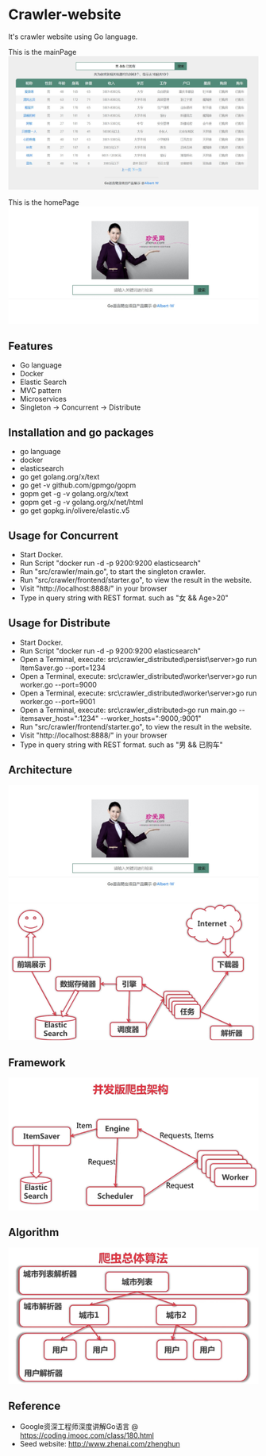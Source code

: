 # Crawler-website
It's crawler website using Go language.

This is the mainPage
![image](./image/MainPage.jpg)

This is the homePage
![image](./image/HomePage.jpg)

## Features
- Go language
- Docker
- Elastic Search
- MVC pattern
- Microservices
- Singleton -> Concurrent -> Distribute

## Installation and go packages
- go language
- docker
- elasticsearch
- go get golang.org/x/text
- go get -v github.com/gpmgo/gopm
- gopm get -g -v golang.org/x/text
- gopm get -g -v golang.org/x/net/html
- go get gopkg.in/olivere/elastic.v5

## Usage for Concurrent
- Start Docker.
- Run Script "docker run -d -p 9200:9200 elasticsearch"
- Run "src/crawler/main.go", to start the singleton crawler.
- Run "src/crawler/frontend/starter.go", to view the result in the website.
- Visit "http://localhost:8888/" in your browser
- Type in query string with REST format. such as "女 && Age>20"

## Usage for Distribute
- Start Docker.
- Run Script "docker run -d -p 9200:9200 elasticsearch"
- Open a Terminal, execute: src\crawler_distributed\persist\server>go run ItemSaver.go --port=1234
- Open a Terminal, execute: src\crawler_distributed\worker\server>go run worker.go --port=9000
- Open a Terminal, execute: src\crawler_distributed\worker\server>go run worker.go --port=9001
- Open a Terminal, execute: src\crawler_distributed>go run main.go --itemsaver_host=":1234" --worker_hosts=":9000,:9001"
- Run "src/crawler/frontend/starter.go", to view the result in the website.
- Visit "http://localhost:8888/" in your browser
- Type in query string with REST format. such as "男 && 已购车"

## Architecture
![image](./image/HomePage.jpg)
![image](./image/Architecture.png)

## Framework
![image](./image/Frame.png)

## Algorithm
![image](./image/Algorithm.png)

## Reference 
- Google资深工程师深度讲解Go语言 @ https://coding.imooc.com/class/180.html
- Seed website: http://www.zhenai.com/zhenghun
